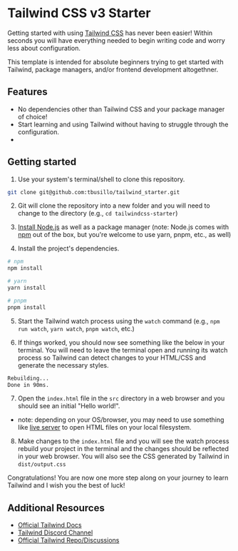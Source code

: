 # Tailwind CSS v3 Starter

Getting started with using [Tailwind CSS](https://www.tailwindcss.com) has never been easier! Within seconds you will have everything needed to begin writing code and worry less about configuration. 

This template is intended for absolute beginners trying to get started with Tailwind, package managers, and/or frontend development altogethner. 

## Features

- No dependencies other than Tailwind CSS and your package manager of choice! 
- Start learning and using Tailwind without having to struggle through the configuration. 
- 

## Getting started

1. Use your system's terminal/shell to clone this repository.

  ```bash
  git clone git@github.com:tbusillo/tailwind_starter.git
  ```

2. Git will clone the repository into a new folder and you will need to change to the directory (e.g., `cd tailwindcss-starter`)

3. [Install Node.js](https://nodejs.org/en/download/) as well as a package manager (note: Node.js comes with [npm](https://www.npmjs.com/) out of the box, but you're welcome to use yarn, pnpm, etc., as well)
4. Install the project's dependencies.

  ```bash
  # npm
  npm install

  # yarn
  yarn install

  # pnpm
  pnpm install
  ```

5. Start the Tailwind watch process using the `watch` command (e.g., `npm run watch`, `yarn watch`, `pnpm watch`, etc.)

6. If things worked, you should now see something like the below in your terminal. You will need to leave the terminal open and running its watch process so Tailwind can detect changes to your HTML/CSS and generate the necessary styles.

```bash
Rebuilding...
Done in 90ms.
```

7. Open the `index.html` file in the `src` directory in a web browser and you should see an initial "Hello world!". 
- note: depending on your OS/browser, you may need to use something like [live server](https://marketplace.visualstudio.com/items?itemName=ritwickdey.LiveServer) to open HTML files on your local filesystem.

8. Make changes to the `index.html` file and you will see the watch process rebuild your project in the terminal and the changes should be reflected in your web browser. You will also see the CSS generated by Tailwind in `dist/output.css`

Congratulations! You are now one more step along on your journey to learn Tailwind and I wish you the best of luck!  

## Additional Resources

- [Official Tailwind Docs](https://tailwindcss.com/docs)
- [Tailwind Discord Channel](https://v1.tailwindcss.com/discord)
- [Official Tailwind Repo/Discussions](https://github.com/tailwindlabs/tailwindcss/discussions)

